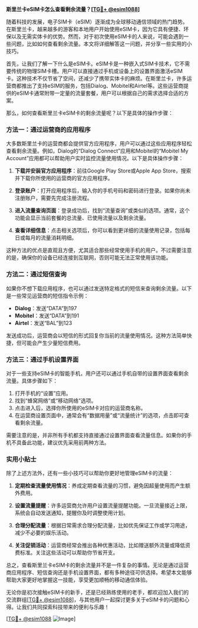 **斯里兰卡eSIM卡怎么查看剩余流量？[[TG💪+ @esim1088](https://t.me/s/esim1088)]**

随着科技的发展，电子SIM卡（eSIM）逐渐成为全球移动通信领域的热门趋势。在斯里兰卡，越来越多的游客和本地用户开始使用eSIM卡，因为它具有便捷、环保以及无需实体卡的优势。然而，对于初次使用eSIM卡的人来说，可能会遇到一些问题，比如如何查看剩余流量。本文将详细解答这一问题，并分享一些实用的小技巧。

首先，让我们了解一下什么是eSIM卡。eSIM卡是一种嵌入式SIM卡技术，它不需要传统的物理SIM卡槽。用户可以直接通过手机或设备上的设置界面激活eSIM卡。这种技术不仅节省了空间，还减少了携带实体卡的麻烦。在斯里兰卡，许多运营商都推出了支持eSIM的服务，包括Dialog、Mobitel和Airtel等。这些运营商提供的eSIM卡通常附带一定量的流量套餐，用户可以根据自己的需求选择合适的方案。

那么，如何查看斯里兰卡eSIM卡的剩余流量呢？以下是具体的操作步骤：

### 方法一：通过运营商的应用程序

大多数斯里兰卡的运营商都会提供官方应用程序，用户可以通过这些应用程序轻松查看剩余流量。例如，Dialog的“Dialog Connect”应用和Mobitel的“Mobitel My Account”应用都可以帮助用户实时监控流量使用情况。以下是具体操作步骤：

1. **下载并安装官方应用程序**：前往Google Play Store或Apple App Store，搜索并下载你所使用的运营商的官方应用程序。
   
2. **登录账户**：打开应用程序后，输入你的手机号码和密码进行登录。如果你尚未注册账户，需要先完成注册流程。

3. **进入流量查询页面**：登录成功后，找到“流量查询”或类似的选项。通常，这个功能会显示当前套餐的总流量、已使用流量以及剩余流量。

4. **查看详细信息**：点击相关选项后，你可以看到更详细的流量使用记录，包括每日或每月的流量消耗明细。

这种方法的优点是直观且方便，尤其适合那些经常使用手机的用户。不过需要注意的是，确保你的设备已经连接到互联网，否则可能无法正常使用该功能。

### 方法二：通过短信查询

如果你不想下载应用程序，也可以通过发送特定格式的短信来查询剩余流量。以下是一些常见运营商的短信指令示例：

- **Dialog**：发送“DATA”到197
- **Mobitel**：发送“DATA”到191
- **Airtel**：发送“BAL”到123

发送成功后，运营商会以短信的形式回复你当前的流量使用情况。这种方法简单快捷，但可能会产生少量短信费用。

### 方法三：通过手机设置界面

对于一些支持eSIM卡的智能手机，用户还可以通过手机自带的设置界面查看剩余流量。具体步骤如下：

1. 打开手机的“设置”应用。
2. 找到“蜂窝网络”或“移动网络”选项。
3. 点击进入后，选择你所使用的eSIM卡对应的运营商名称。
4. 在运营商设置页面中，通常会有“数据用量”或“流量统计”的选项，点击即可查看剩余流量。

需要注意的是，并非所有手机都支持直接通过设置界面查看流量信息。如果你的手机不具备此功能，建议优先采用前两种方法。

### 实用小贴士

除了上述方法外，还有一些小技巧可以帮助你更好地管理eSIM卡的流量：

1. **定期检查流量使用情况**：养成定期查看流量的习惯，避免因超量使用而产生额外费用。
   
2. **设置流量提醒**：许多运营商允许用户设置流量提醒功能。一旦流量接近上限，系统会自动发送通知，提醒你及时调整使用计划。

3. **合理分配流量**：根据日常需求合理分配流量，比如优先保证工作或学习用途，减少不必要的娱乐活动。

4. **关注促销活动**：运营商经常会推出各种优惠活动，比如赠送额外流量或降低资费标准。关注这些活动可以帮助你节省开支。

总之，查看斯里兰卡eSIM卡的剩余流量并不是一件复杂的事情。无论是通过运营商应用程序、短信查询还是手机设置界面，都有多种途径可供选择。希望本文能够帮助大家更好地掌握这一技能，享受更加顺畅的移动通信体验。

无论你是初次接触eSIM卡的新手，还是已经熟练使用的老手，都欢迎加入我们的交流群组[[TG💪+ @esim1088](https://t.me/s/esim1088)]，与其他用户一起探讨更多关于eSIM卡的问题和心得。让我们共同探索科技带来的便利与乐趣！

[[TG💪+ @esim1088](https://t.me/s/esim1088) ![Image](https://i.postimg.cc/4NQfJmqS/Snipaste-2025-05-13-00-14-12.png)]